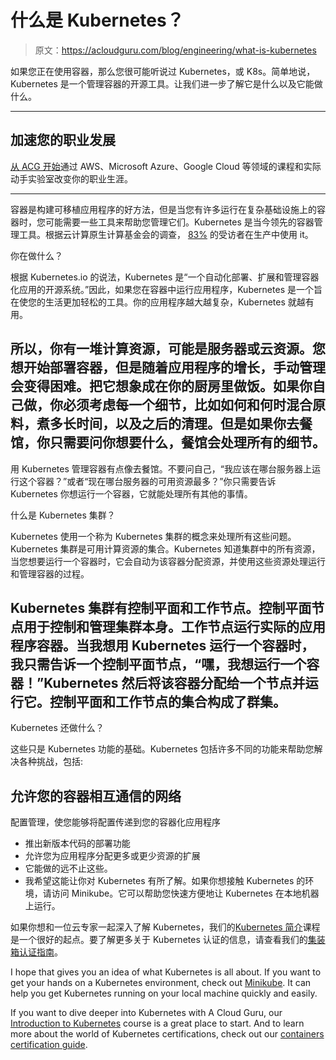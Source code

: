 # 什么是 Kubernetes？

> 原文：<https://acloudguru.com/blog/engineering/what-is-kubernetes>

如果您正在使用容器，那么您很可能听说过 Kubernetes，或 K8s。简单地说，Kubernetes 是一个管理容器的开源工具。让我们进一步了解它是什么以及它能做什么。

* * *

## 加速您的职业发展

[从 ACG 开始](https://acloudguru.com/pricing)通过 AWS、Microsoft Azure、Google Cloud 等领域的课程和实际动手实验室改变你的职业生涯。

* * *

容器是构建可移植应用程序的好方法，但是当您有许多运行在复杂基础设施上的容器时，您可能需要一些工具来帮助您管理它们。Kubernetes 是当今领先的容器管理工具。根据云计算原生计算基金会的调查， [83%](https://www.cncf.io/wp-content/uploads/2020/11/CNCF_Survey_Report_2020.pdf) 的受访者在生产中使用 it。

你在做什么？

根据 Kubernetes.io 的说法，Kubernetes 是“一个自动化部署、扩展和管理容器化应用的开源系统。”因此，如果您在容器中运行应用程序，Kubernetes 是一个旨在使您的生活更加轻松的工具。你的应用程序越大越复杂，Kubernetes 就越有用。

## 所以，你有一堆计算资源，可能是服务器或云资源。您想开始部署容器，但是随着应用程序的增长，手动管理会变得困难。把它想象成在你的厨房里做饭。如果你自己做，你必须考虑每一个细节，比如如何和何时混合原料，煮多长时间，以及之后的清理。但是如果你去餐馆，你只需要问你想要什么，餐馆会处理所有的细节。

用 Kubernetes 管理容器有点像去餐馆。不要问自己，“我应该在哪台服务器上运行这个容器？”或者“现在哪台服务器的可用资源最多？”你只需要告诉 Kubernetes 你想运行一个容器，它就能处理所有其他的事情。

什么是 Kubernetes 集群？

Kubernetes 使用一个称为 Kubernetes 集群的概念来处理所有这些问题。Kubernetes 集群是可用计算资源的集合。Kubernetes 知道集群中的所有资源，当您想要运行一个容器时，它会自动为该容器分配资源，并使用这些资源处理运行和管理容器的过程。

## Kubernetes 集群有控制平面和工作节点。控制平面节点用于控制和管理集群本身。工作节点运行实际的应用程序容器。当我想用 Kubernetes 运行一个容器时，我只需告诉一个控制平面节点，“嘿，我想运行一个容器！”Kubernetes 然后将该容器分配给一个节点并运行它。控制平面和工作节点的集合构成了群集。

Kubernetes 还做什么？

这些只是 Kubernetes 功能的基础。Kubernetes 包括许多不同的功能来帮助您解决各种挑战，包括:

## 允许您的容器相互通信的网络

配置管理，使您能够将配置传递到您的容器化应用程序

*   推出新版本代码的部署功能
*   允许您为应用程序分配更多或更少资源的扩展
*   它能做的远不止这些。
*   我希望这能让你对 Kubernetes 有所了解。如果你想接触 Kubernetes 的环境，请访问 Minikube。它可以帮助您快速方便地让 Kubernetes 在本地机器上运行。

如果你想和一位云专家一起深入了解 Kubernetes，我们的[Kubernetes 简介](https://learn.acloud.guru/course/introduction-to-kubernetes/dashboard)课程是一个很好的起点。要了解更多关于 Kubernetes 认证的信息，请查看我们的[集装箱认证指南](https://acloudguru.com/blog/engineering/which-container-development-certification-is-best-for-me)。

I hope that gives you an idea of what Kubernetes is all about. If you want to get your hands on a Kubernetes environment, check out [Minikube](https://minikube.sigs.k8s.io/docs/). It can help you get Kubernetes running on your local machine quickly and easily.

If you want to dive deeper into Kubernetes with A Cloud Guru, our [Introduction to Kubernetes](https://learn.acloud.guru/course/introduction-to-kubernetes/dashboard) course is a great place to start. And to learn more about the world of Kubernetes certifications, check out our [containers certification guide](https://acloudguru.com/blog/engineering/which-container-development-certification-is-best-for-me).